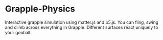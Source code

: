 # Grapple-Physics
Interactive grapple simulation using matter.js and p5.js. You can fling, swing and climb across everything in Grapple. Different surfaces react uniquely to your gooball. 


